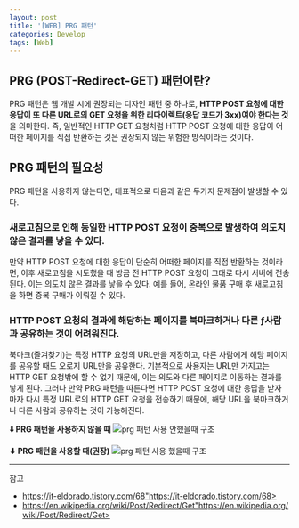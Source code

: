 ```yaml
---
layout: post
title: '[WEB] PRG 패턴'
categories: Develop
tags: [Web]
---
```


## PRG (POST-Redirect-GET) 패턴이란?

PRG 패턴은 웹 개발 시에 권장되는 디자인 패턴 중 하나로, **HTTP POST 요청에 대한 응답이 또 다른 URL로의 GET 요청을 위한 리다이렉트(응답 코드가 3xx)여야 한다는 것**을 의마한다. 즉, 일반적인 HTTP GET 요청처럼 HTTP POST 요청에 대한 응답이 어떠한 페이지를 직접 반환하는 것은 권장되지 않는 위험한 방식이라는 것이다.

## PRG 패턴의 필요성

PRG 패턴을 사용하지 않는다면, 대표적으로 다음과 같은 두가지 문제점이 발생할 수 있다.

### 새로고침으로 인해 동일한 HTTP POST 요청이 중복으로 발생하여 의도치 않은 결과를 낳을 수 있다.

만약 HTTP POST 요청에 대한 응답이 단순히 어떠한 페이지를 직접 반환하는 것이라면, 이후 새로고침을 시도했을 때 방금 전 HTTP POST 요청이 그대로 다시 서버에 전송된다. 이는 의도치 않은 결과를 낳을 수 있다.
예를 들어, 온라인 물품 구매 후 새로고침을 하면 중복 구매가 이뤄질 수 있다.

### HTTP POST 요청의 결과에 해당하는 페이지를 북마크하거나 다른 ƒ사람과 공유하는 것이 어려워진다.

북마크(즐겨찾기)는 특정 HTTP 요청의 URL만을 저장하고, 다른 사람에게 해당 페이지를 공유할 때도 오로지 URL만을 공유한다.
기본적으로 사용자는 URL만 가지고는 HTTP GET 요청밖에 할 수 없기 때문에, 이는 의도와 다른 페이지로 이동하는 결과를 낳게 된다. 그러나 만약 PRG 패턴을 따른다면 HTTP POST 요청에 대한 응답을 받자 마자 다시 특정 URL로의 HTTP GET 요청을 전송하기 때문에, 해당 URL을 북마크하거나 다른 사람과 공유하는 것이 가능해진다.

**⬇️ PRG 패턴을 사용하지 않을 때**
![prg 패턴 사용 안했을때 구조](https://upload.wikimedia.org/wikipedia/commons/f/f3/PostRedirectGet_DoubleSubmitProblem.png)

**⬇ PRG 패턴을 사용할 때(권장)**
![prg 패턴 사용 했을때 구조](https://upload.wikimedia.org/wikipedia/commons/3/3c/PostRedirectGet_DoubleSubmitSolution.png)

---

참고

- <https://it-eldorado.tistory.com/68">https://it-eldorado.tistory.com/68>
- <https://en.wikipedia.org/wiki/Post/Redirect/Get">https://en.wikipedia.org/wiki/Post/Redirect/Get>
